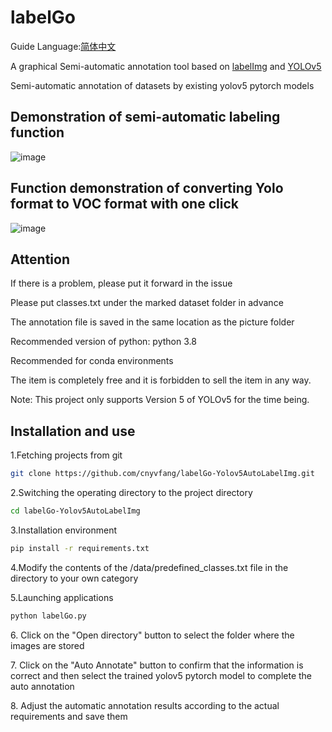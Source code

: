 <h1>labelGo</h1>
<p>Guide Language:<a href="https://github.com/cnyvfang/labelGo-Yolov5AutoLabelImg/blob/master/readme_zh_cn.md">简体中文</a></p>
<p>A graphical Semi-automatic annotation tool based on <a href="https://github.com/tzutalin/labelImg">labelImg</a> and <a href="https://github.com/ultralytics/yolov5">YOLOv5</a></p>
<p>Semi-automatic annotation of datasets by existing yolov5 pytorch models</p>

## Demonstration of semi-automatic labeling function
![image](https://github.com/cnyvfang/labelGo-Yolov5AutoLabelImg/blob/master/demo/demo1.gif) 
## Function demonstration of converting Yolo format to VOC format with one click
![image](https://github.com/cnyvfang/labelGo-Yolov5AutoLabelImg/blob/master/demo/demo2.gif) 

## Attention
<p>If there is a problem, please put it forward in the issue</p>
<p>Please put classes.txt under the marked dataset folder in advance</p>
<p>The annotation file is saved in the same location as the picture folder</p>
<p>Recommended version of python: python 3.8</p>
<p>Recommended for conda environments</p>
<p>The item is completely free and it is forbidden to sell the item in any way. </p>
<p>Note: This project only supports Version 5 of YOLOv5 for the time being.</p>


## Installation and use
<p>1.Fetching projects from git</p>

```bash
git clone https://github.com/cnyvfang/labelGo-Yolov5AutoLabelImg.git
```

<p>2.Switching the operating directory to the project directory</p>

```bash
cd labelGo-Yolov5AutoLabelImg
```

<p>3.Installation environment</p>

```bash
pip install -r requirements.txt
```

<p>4.Modify the contents of the /data/predefined_classes.txt file in the directory to your own category</p>

<p>5.Launching applications</p>

```bash
python labelGo.py
```

<p>6. Click on the "Open directory" button to select the folder where the images are stored</p>

<p>7. Click on the "Auto Annotate" button to confirm that the information is correct and then select the trained yolov5 pytorch model to complete the auto annotation</p>

<p>8. Adjust the automatic annotation results according to the actual requirements and save them</p>
